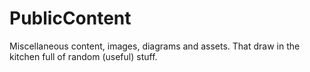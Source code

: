 # PublicContent
Miscellaneous content, images, diagrams and assets. That draw in the kitchen full of random (useful) stuff.
